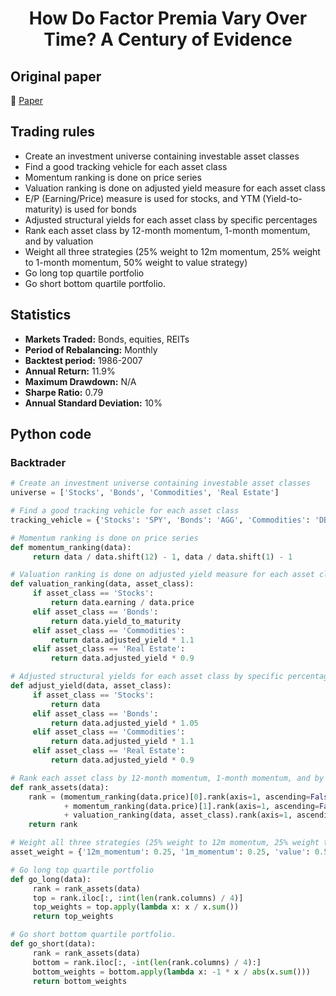 <div align="center">
  <h1>How Do Factor Premia Vary Over Time? A Century of Evidence</h1>
</div>

## Original paper

📕 [Paper](https://papers.ssrn.com/sol3/papers.cfm?abstract_id=3400998)

## Trading rules

- Create an investment universe containing investable asset classes
- Find a good tracking vehicle for each asset class
- Momentum ranking is done on price series
- Valuation ranking is done on adjusted yield measure for each asset class
- E/P (Earning/Price) measure is used for stocks, and YTM (Yield-to-maturity) is used for bonds
- Adjusted structural yields for each asset class by specific percentages
- Rank each asset class by 12-month momentum, 1-month momentum, and by valuation
- Weight all three strategies (25% weight to 12m momentum, 25% weight to 1-month momentum, 50% weight to value strategy)
- Go long top quartile portfolio
- Go short bottom quartile portfolio.

## Statistics

- **Markets Traded:** Bonds, equities, REITs
- **Period of Rebalancing:** Monthly
- **Backtest period:** 1986-2007
- **Annual Return:** 11.9%
- **Maximum Drawdown:** N/A
- **Sharpe Ratio:** 0.79
- **Annual Standard Deviation:** 10%

## Python code

### Backtrader

```python
# Create an investment universe containing investable asset classes
universe = ['Stocks', 'Bonds', 'Commodities', 'Real Estate']

# Find a good tracking vehicle for each asset class
tracking_vehicle = {'Stocks': 'SPY', 'Bonds': 'AGG', 'Commodities': 'DBC', 'Real Estate': 'VNQ'}

# Momentum ranking is done on price series
def momentum_ranking(data):
     return data / data.shift(12) - 1, data / data.shift(1) - 1

# Valuation ranking is done on adjusted yield measure for each asset class
def valuation_ranking(data, asset_class):
     if asset_class == 'Stocks':
         return data.earning / data.price
     elif asset_class == 'Bonds':
         return data.yield_to_maturity
     elif asset_class == 'Commodities':
         return data.adjusted_yield * 1.1
     elif asset_class == 'Real Estate':
         return data.adjusted_yield * 0.9

# Adjusted structural yields for each asset class by specific percentages
def adjust_yield(data, asset_class):
     if asset_class == 'Stocks':
         return data
     elif asset_class == 'Bonds':
         return data.adjusted_yield * 1.05
     elif asset_class == 'Commodities':
         return data.adjusted_yield * 1.1
     elif asset_class == 'Real Estate':
         return data.adjusted_yield * 0.9

# Rank each asset class by 12-month momentum, 1-month momentum, and by valuation
def rank_assets(data):
    rank = (momentum_ranking(data.price)[0].rank(axis=1, ascending=False) * 0.25
            + momentum_ranking(data.price)[1].rank(axis=1, ascending=False) * 0.25
            + valuation_ranking(data, asset_class).rank(axis=1, ascending=False) * 0.5)
    return rank

# Weight all three strategies (25% weight to 12m momentum, 25% weight to 1-month momentum, 50% weight to value strategy)
asset_weight = {'12m_momentum': 0.25, '1m_momentum': 0.25, 'value': 0.5}

# Go long top quartile portfolio
def go_long(data):
     rank = rank_assets(data)
     top = rank.iloc[:, :int(len(rank.columns) / 4)]
     top_weights = top.apply(lambda x: x / x.sum())
     return top_weights

# Go short bottom quartile portfolio.
def go_short(data):
     rank = rank_assets(data)
     bottom = rank.iloc[:, -int(len(rank.columns) / 4):]
     bottom_weights = bottom.apply(lambda x: -1 * x / abs(x.sum()))
     return bottom_weights
```